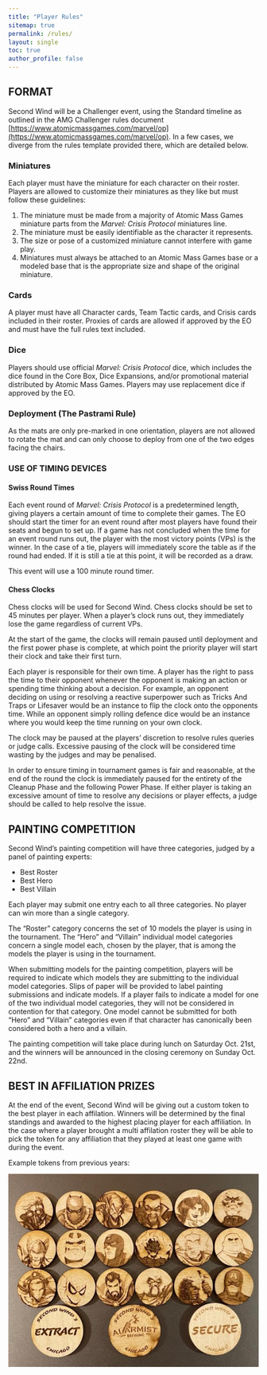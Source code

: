 ```yaml
---
title: "Player Rules"
sitemap: true
permalink: /rules/
layout: single
toc: true
author_profile: false
---
```


## **FORMAT**
Second Wind will be a Challenger event, using the Standard timeline as outlined in the AMG Challenger rules document [https://www.atomicmassgames.com/marvel/op](https://www.atomicmassgames.com/marvel/op). In a few cases, we diverge from the rules template provided there, which are detailed below.

### **Miniatures**
Each player must have the miniature for each character on their roster. Players are allowed to customize their miniatures as they like but must follow these guidelines:

1. The miniature must be made from a majority of Atomic Mass Games miniature parts from the *Marvel: Crisis Protocol* miniatures line.
1. The miniature must be easily identifiable as the character it represents.
1. The size or pose of a customized miniature cannot interfere with game play.
1. Miniatures must always be attached to an Atomic Mass Games base or a modeled base that is the appropriate size and shape of the original miniature.

### **Cards**
A player must have all Character cards, Team Tactic cards, and Crisis cards included in their roster. Proxies of cards are allowed if approved by the EO and must have the full rules text included.

### **Dice**
Players should use official *Marvel: Crisis Protocol* dice, which includes the dice found in the Core Box, Dice Expansions, and/or promotional material distributed by Atomic Mass Games. Players may use replacement dice if approved by the EO.

### **Deployment (The Pastrami Rule)**
As the mats are only pre-marked in one orientation, players are not allowed to rotate the mat and can only choose to deploy from one of the two edges facing the chairs.

### **USE OF TIMING DEVICES**
#### **Swiss Round Times**
Each event round of *Marvel: Crisis Protocol* is a predetermined length, giving players a certain amount of time to complete their games. The EO should start the timer for an event round after most players have found their seats and begun to set up. If a game has not concluded when the time for an event round runs out, the player with the most victory points (VPs) is the winner. In the case of a tie, players will immediately score the table as if the round had ended. If it is still a tie at this point, it will be recorded as a draw.

This event will use a 100 minute round timer.

#### **Chess Clocks**
Chess clocks will be used for Second Wind. Chess clocks should be set to 45 minutes per player. When a player’s clock runs out, they immediately lose the game regardless of current VPs.

At the start of the game, the clocks will remain paused until deployment and the first power phase is complete, at which point the priority player will start their clock and take their first turn.

Each player is responsible for their own time. A player has the right to pass the time to their opponent whenever the opponent is making an action or spending time thinking about a decision. For example, an opponent deciding on using or resolving a reactive superpower such as Tricks And Traps or Lifesaver would be an instance to flip the clock onto the opponents time. While an opponent simply rolling defence dice would be an instance where you would keep the time running on your own clock.

The clock may be paused at the players’ discretion to resolve rules queries or judge calls. Excessive pausing of the clock will be considered time wasting by the judges and may be penalised.

In order to ensure timing in tournament games is fair and reasonable, at the end of the round the clock is immediately paused for the entirety of the Cleanup Phase and the following Power Phase. If either player is taking an excessive amount of time to resolve any decisions or player effects, a judge should be called to help resolve the issue.

## **PAINTING COMPETITION**
Second Wind’s painting competition will have three categories, judged by a panel of painting experts:

* Best Roster
* Best Hero
* Best Villain

Each player may submit one entry each to all three categories. No player can win more than a single category. 

The “Roster” category concerns the set of 10 models the player is using in the tournament. The “Hero” and “Villain” individual model categories concern a single model each, chosen by the player, that is among the models the player is using in the tournament. 

When submitting models for the painting competition, players will be required to indicate which models they are submitting to the individual model categories. Slips of paper will be provided to label painting submissions and indicate models. If a player fails to indicate a model for one of the two individual model categories, they will not be considered in contention for that category. One model cannot be submitted for both “Hero” and “Villain” categories even if that character has canonically been considered both a hero and a villain. 

The painting competition will take place during lunch on Saturday Oct. 21st, and the winners will be announced in the closing ceremony on Sunday Oct. 22nd. 

## **BEST IN AFFILIATION PRIZES**
At the end of the event, Second Wind will be giving out a custom token to the best player in each affilation. Winners will be determined by the final standings and awarded to the highest placing player for each affiliation. In the case where a player brought a multi affilation roster they will be able to pick the token for any affiliation that they played at least one game with during the event. 

Example tokens from previous years:

<img src="/assets/images/swag01.jpg" alt="drawing" width="600" />
